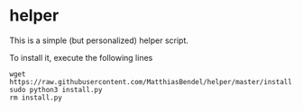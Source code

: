 # helper
This is a simple (but personalized) helper script.

To install it, execute the following lines 

```
wget https://raw.githubusercontent.com/MatthiasBendel/helper/master/install.py
sudo python3 install.py
rm install.py
```
